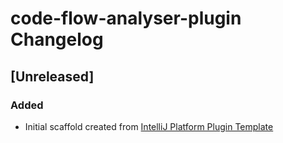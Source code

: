 <!-- Keep a Changelog guide -> https://keepachangelog.com -->

# code-flow-analyser-plugin Changelog

## [Unreleased]
### Added
- Initial scaffold created from [IntelliJ Platform Plugin Template](https://github.com/JetBrains/intellij-platform-plugin-template)
